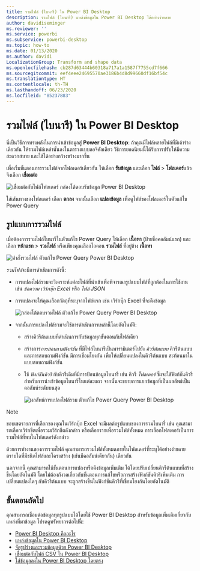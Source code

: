 ```yaml
---
title: รวมไฟล์ (ไบนารี) ใน Power BI Desktop
description: รวมไฟล์ (ไบนารี) แหล่งข้อมูลใน Power BI Desktop ได้อย่างง่ายดาย
author: davidiseminger
ms.reviewer: ''
ms.service: powerbi
ms.subservice: powerbi-desktop
ms.topic: how-to
ms.date: 01/13/2020
ms.author: davidi
LocalizationGroup: Transform and shape data
ms.openlocfilehash: cb287d63444b60318a717a1a1587f7755cd7f666
ms.sourcegitcommit: eef4eee24695570ae3186b4d8d99660df16bf54c
ms.translationtype: HT
ms.contentlocale: th-TH
ms.lasthandoff: 06/23/2020
ms.locfileid: "85237883"
---
```

# <a name="combine-files-binaries-in-power-bi-desktop"></a>รวมไฟล์ (ไบนารี) ใน Power BI Desktop

นี่เป็นวิธีการทรงพลังในการนำเข้าข้อมูลสู่ **Power BI Desktop**: ถ้าคุณมีไฟล์หลายไฟล์ที่มีเค้าร่างเดียวกัน ให้รวมไฟล์เหล่านั้นลงในตารางแบบลอจิคัลเดียว วิธีการยอดนิยมนี้ได้รับการปรับให้มีความสะดวกสบาย และใช้ได้อย่างกว้างขว้างมากขึ้น

เพื่อเริ่มขั้นตอนการรวมไฟล์จากโฟลเดอร์เดียวกัน ให้เลือก **รับข้อมูล** และเลือก **ไฟล์** > **โฟลเดอร์**แล้วจึงเลือก **เชื่อมต่อ**

![เชื่อมต่อกับไฟล์โฟลเดอร์ กล่องโต้ตอบรับข้อมูล Power BI Desktop](media/desktop-combine-binaries/combine-binaries_1.png)

ใส่เส้นทางของโฟลเดอร์ เลือก **ตกลง** จากนั้นเลือก **แปลงข้อมูล** เพื่อดูไฟล์ของโฟลเดอร์ในตัวแก้ไข Power Query

## <a name="combine-files-behavior"></a>รูปแบบการรวมไฟล์

เมื่อต้องการรวมไฟล์ไบนารีในตัวแก้ไข Power Query ให้เลือก **เนื้อหา** (ป้ายชื่อคอลัมน์แรก) และเลือก **หน้าแรก** > **รวมไฟล์** หรือเพียงคุณเลือกไอคอน **รวมไฟล์** ที่อยู่ข้าง **เนื้อหา**

![คำสั่งรวมไฟล์ ตัวแก้ไข Power Query Power BI Desktop](media/desktop-combine-binaries/combine-binaries_2a.png)

*รวมไฟล์*จะมีการดำเนินการดังนี้:

* การแปลงไฟล์รวมจะวิเคราะห์แต่ละไฟล์ที่นำเข้าเพื่อพิจารณารูปแบบไฟล์ที่ถูกต้องในการใช้งาน เช่น *ข้อความ* *เวิร์กบุ๊ก Excel* หรือ *ไฟล์ JSON*
* การแปลงจะให้คุณเลือกวัตถุที่ระบุจากไฟล์แรก เช่น เวิร์กบุ๊ก Excel ที่จะดึงข้อมูล
  
  ![กล่องโต้ตอบรวมไฟล์ ตัวแก้ไข Power Query Power BI Desktop](media/desktop-combine-binaries/combine-binaries_3.png)
* จากนั้นการแปลงไฟล์รวมจะใช้การดำเนินการเหล่านี้โดยอัตโนมัติ:
  
  * สร้างคิวรีต้นแบบที่ดำเนินการกับข้อมูลทุกขั้นตอนกับไฟล์เดียว
  * สร้างการ*การสอบถามฟังก์ชัน* ที่มีไฟล์ไบนารีเป็นพารามิเตอร์ไปยัง *คิวรีต้นแบบ* คิวรีต้นแบบและการสอบถามฟังก์ชัน มีการเชื่อมโยงกัน เพื่อให้เปลี่ยนแปลงในคิวรีต้นแบบ สะท้อนมาในแบบสอบถามฟังก์ชัน
  * ใช้  *ฟังก์ชันคิวรี* กับคิวรีเดิมที่มีการป้อนข้อมูลไบนารี เช่น คิวรี *โฟลเดอร์*  ซึ่งจะใช้ฟังก์ชันคิวรีสำหรับการนำเข้าข้อมูลไบนารีในแต่ละแถว จากนั้นจะขยายการแยกข้อมูลที่เป็นผลลัพธ์เป็นคอลัมน์ระดับบนสุด

    ![ผลลัพธ์การแปลงไฟล์รวม ตัวแก้ไข Power Query Power BI Desktop](media/desktop-combine-binaries/combine-binaries_4.png)

> [!NOTE]
> ขอบเขตรายการที่เลือกของคุณในเวิร์กบุ๊ก Excel จะมีผลต่อรูปแบบของการรวมไบนารี่ เช่น คุณสามารถเลือกเวิร์กชีตเพื่อรวมเวิร์กชีตดังกล่าว หรือเลือกรากเพื่อรวมไฟล์ทั้งหมด การเลือกโฟลเดอร์เป็นการรวมไฟล์ที่พบในโฟลเดอร์ดังกล่าว 

ด้วยการทำงานของการรวมไฟล์ คุณสามารถรวมไฟล์ทั้งหมดภายในโฟลเดอร์ที่ระบุได้อย่างง่ายดาย ตราบใดที่มีชนิดไฟล์และโครงสร้าง (เช่นมีคอลัมน์เดียวกัน) เดียวกัน

นอกจากนี้ คุณสามารถใช้ขั้นตอนการแปลงหรือดึงข้อมูลเพิ่มเติม ได้โดยปรับเปลี่ยนคิวรีต้นแบบที่สร้างขึ้นโดยอัตโนมัติ โดยไม่ต้องกังวลเกี่ยวกับขั้นตอนการแก้ไขหรือการสร้างฟังก์ชันคิวรีเพิ่มเติม การเปลี่ยนแปลงใดๆ กับคิวรีต้นแบบ จะถูกสร้างขึ้นในฟังก์ชันคิวรีที่เชื่อมโยงกันโดยอัตโนมัติ

## <a name="next-steps"></a>ขั้นตอนถัดไป

คุณสามารถเชื่อมต่อข้อมูลทุกรูปแบบได้โดยใช้ Power BI Desktop สำหรับข้อมูลเพิ่มเติมเกี่ยวกับแหล่งที่มาข้อมูล โปรดดูทรัพยากรต่อไปนี้:

* [Power BI Desktop คืออะไร](../fundamentals/desktop-what-is-desktop.md)
* [แหล่งข้อมูลใน Power BI Desktop](../connect-data/desktop-data-sources.md)
* [จัดรูปร่างและรวมข้อมูลด้วย Power BI Desktop](../connect-data/desktop-shape-and-combine-data.md)
* [เชื่อมต่อกับไฟล์ CSV ใน Power BI Desktop](../connect-data/desktop-connect-csv.md)
* [ใส่ข้อมูลลงใน Power BI Desktop โดยตรง](../connect-data/desktop-enter-data-directly-into-desktop.md)
